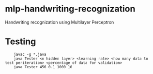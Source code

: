 # mlp-handwriting-recognization
Handwriting recognization using Multilayer Perceptron

# Testing
		javac -g *.java
		java Tester <n hidden layer> <learning rate> <how many data to test periteration> <percentage of data for validation>
		java Tester 456 0.1 1000 10